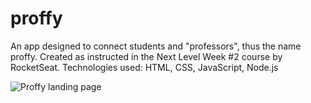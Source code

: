 # proffy
An app designed to connect students and "professors", thus the name proffy. Created as instructed in the Next Level Week #2 course by RocketSeat. Technologies used: HTML, CSS, JavaScript, Node.js

![Proffy landing page](https://github.com/lucasfsf/proffy/readme_images/proffy_landing_page.JPG)
